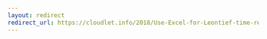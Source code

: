 ```yaml
---
layout: redirect
redirect_url: https://cloudlet.info/2018/Use-Excel-for-Leontief-time-record
---
```

